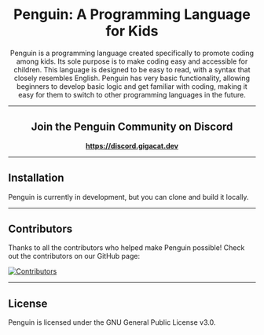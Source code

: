 <div>
  <div>
    <h1 align="center">Penguin: A Programming Language for Kids</h1>
    <p align="center">Penguin is a programming language created specifically to promote coding among kids. Its sole purpose is to make coding easy and accessible for children. This language is designed to be easy to read, with a syntax that closely resembles English. Penguin has very basic functionality, allowing beginners to develop basic logic and get familiar with coding, making it easy for them to switch to other programming languages in the future.</p>
  </div>
  <hr>
  <!-- Horizontal rule for better separation -->
  <div>
    <h2 align="center">Join the Penguin Community on Discord</h2>
    <p align="center">
      <a href="https://discord.gigacat.dev">
        <b>https://discord.gigacat.dev</b>
      </a>
    </p>
  </div>
  <hr>
  <!-- Horizontal rule for better separation -->
  <div>
    <h2>Installation</h2>
    <p>Penguin is currently in development, but you can clone and build it locally.</p>
  </div>
  <hr>
  <!-- Horizontal rule for better separation -->
  <div>
    <h2>Contributors</h2>
    <p>Thanks to all the contributors who helped make Penguin possible! Check out the contributors on our GitHub page:</p>
    <a href="https://github.com/AnAverageBeing/Penguin/graphs/contributors">
      <img src="https://contrib.rocks/image?repo=AnAverageBeing/Penguin" alt="Contributors" />
    </a>
  </div>
  <hr>
  <!-- Horizontal rule for better separation -->
  <div>
    <h2>License</h2>
    <p>Penguin is licensed under the GNU General Public License v3.0.</p>
  </div>
</div>